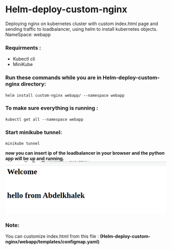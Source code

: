 # Helm-deploy-custom-nginx
Deploying nginx on kubernetes cluster with custom index.html page and sending traffic to loadbalancer, using helm to install kubernetes objects.<br>
NameSpace: webapp

### Requirments :
- Kubectl cli
- MiniKube

### Run these commands while you are in Helm-deploy-custom-nginx directory:
```
helm install custom-nginx webapp/ --namespace webapp
```

### To make sure everything is running :
```
kubectl get all --namespace webapp
```
### Start minikube tunnel:
```
minikube tunnel
```
**now you can insert ip of the loadbalancer in your browser and the python app will be up and running.**\
![home_Page Image](./Screenshot/loadbalancer.png)

### Note:
You can customize index.html from this file : **(Helm-deploy-custom-nginx/webapp/templates/configmap.yaml)**
